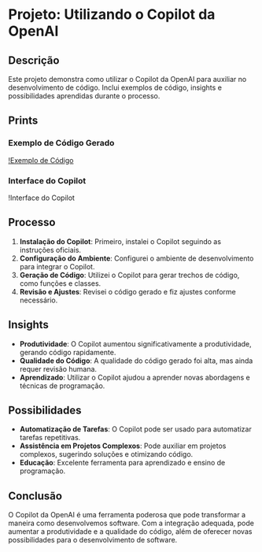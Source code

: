 # Projeto: Utilizando o Copilot da OpenAI

## Descrição
Este projeto demonstra como utilizar o Copilot da OpenAI para auxiliar no desenvolvimento de código. Inclui exemplos de código, insights e possibilidades aprendidas durante o processo.

## Prints
### Exemplo de Código Gerado
[!Exemplo de Código](https://bluepartner.com.br/wp-content/uploads/2024/05/Microsoft-Copilot-Logo.png)

### Interface do Copilot
!Interface do Copilot

## Processo
1. **Instalação do Copilot**: Primeiro, instalei o Copilot seguindo as instruções oficiais.
2. **Configuração do Ambiente**: Configurei o ambiente de desenvolvimento para integrar o Copilot.
3. **Geração de Código**: Utilizei o Copilot para gerar trechos de código, como funções e classes.
4. **Revisão e Ajustes**: Revisei o código gerado e fiz ajustes conforme necessário.

## Insights
- **Produtividade**: O Copilot aumentou significativamente a produtividade, gerando código rapidamente.
- **Qualidade do Código**: A qualidade do código gerado foi alta, mas ainda requer revisão humana.
- **Aprendizado**: Utilizar o Copilot ajudou a aprender novas abordagens e técnicas de programação.

## Possibilidades
- **Automatização de Tarefas**: O Copilot pode ser usado para automatizar tarefas repetitivas.
- **Assistência em Projetos Complexos**: Pode auxiliar em projetos complexos, sugerindo soluções e otimizando código.
- **Educação**: Excelente ferramenta para aprendizado e ensino de programação.

## Conclusão
O Copilot da OpenAI é uma ferramenta poderosa que pode transformar a maneira como desenvolvemos software. Com a integração adequada, pode aumentar a produtividade e a qualidade do código, além de oferecer novas possibilidades para o desenvolvimento de software.
